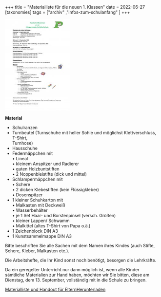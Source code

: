 +++
title = "Materialliste für die neuen 1. Klassen"
date = 2022-06-27
[taxonomies]
tags = ["archiv" ,"infos-zum-schulanfang" ]
+++

![](images/Handout-Eltern-1-212x300.jpg)

**Material**

- Schulranzen
- Turnbeutel (Turnschuhe mit heller Sohle und möglichst Klettverschluss, T-Shirt,  
    Turnhose)
- Hausschuhe
- Federmäppchen mit  
    • Lineal  
    • kleinem Anspitzer und Radierer  
    • guten Holzbuntstiften  
    • 2 Noppenbleistifte (dick und mittel)
- Schlampermäppchen mit  
    • Schere  
    • 2 dicken Klebestiften (kein Flüssigkleber)  
    • Dosenspitzer
- 1 kleiner Schuhkarton mit  
    • Malkasten mit Deckweiß  
    • Wasserbehälter  
    • je 1 Set Haar- und Borstenpinsel (versch. Größen)  
    • kleiner Lappen/ Schwamm  
    • Malkittel (altes T-Shirt von Papa o.ä.)
- 1 Zeichenblock DIN A3
- 1 Kunstsammelmappe DIN A3

Bitte beschriften Sie alle Sachen mit dem Namen ihres Kindes (auch Stifte, Schere, Kleber, Malkasten etc.).

Die Arbeitshefte, die Ihr Kind sonst noch benötigt, besorgen die Lehrkräfte.

Da ein geregelter Unterricht nur dann möglich ist, wenn alle Kinder sämtliche Materialien zur Hand haben, möchten wir Sie bitten, diese am Dienstag, dem 13. September, vollständig mit in die Schule zu bringen.

[Materialliste und Handout für Eltern](https://volksschule-partenkirchen.de/wp-content/uploads/Handout-Eltern.pdf)[Herunterladen](https://volksschule-partenkirchen.de/wp-content/uploads/Handout-Eltern.pdf)
